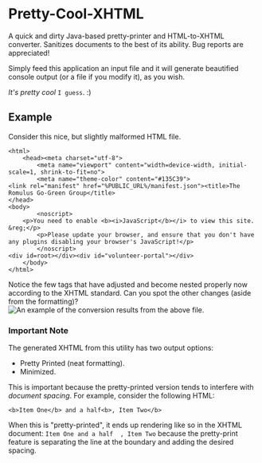 # Pretty-Cool-XHTML
A quick and dirty Java-based pretty-printer and HTML-to-XHTML converter. Sanitizes documents to the best of its ability. Bug reports are appreciated!

Simply feed this application an input file and it will generate beautified console output (or a file if you modify it), as you wish.

_It's pretty cool_ `I guess`. :)


## Example
Consider this nice, but slightly malformed HTML file.
```
<html>
    <head><meta charset="utf-8">
        <meta name="viewport" content="width=device-width, initial-scale=1, shrink-to-fit=no">
        <meta name="theme-color" content="#135C39">
<link rel="manifest" href="%PUBLIC_URL%/manifest.json"><title>The Romulus Go-Green Group</title>
</head>
<body>
        <noscript>
    <p>You need to enable <b><i>JavaScript</b></i> to view this site. &reg;</p>
        <p>Please update your browser, and ensure that you don't have any plugins disabling your browser's JavaScript!</p>
        </noscript>
<div id=root></div><div id="volunteer-portal"></div>
    </body>
</html>
```

Notice the few tags that have adjusted and become nested properly now according to the XHTML standard. Can you spot the other changes (aside from the formatting)?
![An example of the conversion results from the above file.](https://raw.githubusercontent.com/NotsoanoNimus/Pretty-Cool-XHTML/master/docs/conversionResults.png)


### Important Note
The generated XHTML from this utility has two output options:
- Pretty Printed (neat formatting).
- Minimized.

This is important because the pretty-printed version tends to interfere with _document spacing_. For example, consider the following HTML:
```
<b>Item One</b> and a half<b>, Item Two</b>
```

When this is "pretty-printed", it ends up rendering like so in the XHTML document: `Item One and a half  , Item Two` because the pretty-print feature is separating the line at the boundary and adding the desired spacing.
